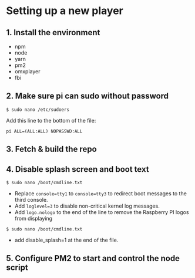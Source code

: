 # Setting up a new player

## 1. Install the environment
- npm
- node
- yarn
- pm2
- omxplayer
- fbi

## 2. Make sure pi can sudo without password
```$ sudo nano /etc/sudoers```

Add this line to the bottom of the file: 

`pi ALL=(ALL:ALL) NOPASSWD:ALL`

## 3. Fetch & build the repo

## 4. Disable splash screen and boot text
```$ sudo nano /boot/cmdline.txt ```
- Replace `console=tty1` to `console=tty3` to redirect boot messages to the third console.
- Add `loglevel=3` to disable non-critical kernel log messages.
- Add `logo.nologo` to the end of the line to remove the Raspberry PI logos from displaying

```$ sudo nano /boot/cmdline.txt ```
- add disable_splash=1 at the end of the file.

## 5. Configure PM2 to start and control the node script
